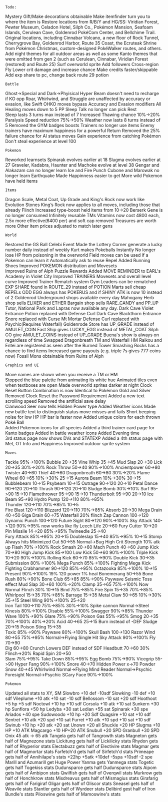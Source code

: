 	Todo:
Mystery Gift/Make decorations obtainable
Make itemfinder turn you to where the item is
Restore locations from R/B/Y and HG/SS: Viridian Forest, Pewter Museum, Celadon Hotel, Silph Co., Pokémon Mansion, Seafoam Islands, Cerulean Cave, Goldenrod PokéCom Center, and Bellchime Trail. Original locations, including Cinnabar Volcano, a new floor of Rock Tunnel, Cherrygrove Bay, Goldenrod Harbor, Route 35 Coast, the Ecruteak Shrine from Pokémon Christmas, custom-designed PokéWalker routes, and others.
Add night themes for all outdoor areas as well as some Kanto themes that were omitted from gen 2 (such as Cerulean, Cinnabar, Viridian Forest (restored) and Route 25)
Surf overworld sprite
Add followers
Cross-region Fly
Lower crit damage and increase chance
Make credits faster/skippable
Add exp share to pc, change back route 29 potion

	Battle
Ghost->Special and Dark->Phyisical
Hyper Beam doesn't need to recharge if KO opp
Roar, Whirlwind, and Struggle are unaffected by accuracy or evasion, like Swift
OHKO moves bypass Accuracy and Evasion modifiers
All Healing moves down to 5 PP
Sleep Talk no longer can pick Rest	
Sleep lasts 3 turns max instead of 7
Increased Thawing chance 10%->20%
Paralysis Speed reduction 75%->50%
Weather now lasts 8 turns instead of 5
Removed the GYM badges boosts
Trainers no longer use items
Enemy trainers have maximum happiness for a powerful Return
Removed the 25% failure chance for AI status moves
Gain experience from catching Pokémon
Don't steal experience at level 100

	Pokemon
Reworked learnsets
Spinarak evolves earlier at 18
Slugma evolves earlier at 27
Graveler, Kadabra, Haunter and Machoke evolve at level 38
Gengar and Alakazam can no longer learn Ice and Fire Punch
Cubone and Marowak no longer learn Earthquake
Made Happinness easier to get
More wild Pokemon have held items

	Items
Dragon Scale, Metal Coat, Up Grade and King's Rock now work like Evolution Stones
King’s Rock now applies to all moves, including those that already Flinch
Increased type-boost held items from 10->20
Berserk Gene is no longer consumed
Infinitely reusable TMs
Vitamins now cost 4800 each, 2.5x more effective(6400 per) and soft cap removed
Treasures are worth more
Other item prices adjusted to match later gens

	World
Restored the GS Ball Celebi Event
Made the Lottery Corner generate a lucky number daily instead of weekly
Kurt makes Pokeballs Instantly
No longer lose HP from poisoning in the overworld
Field moves can be used if a Pokemon can learn it
Automatically ask to reuse Repel
Added Running Shoes
Improved POKEMON distribution and Movesets	
Improved Ruins of Alph Puzzle Rewards 
Added MOVE REMINDER to EARL's Academy in Violet City
Improved TRAINERS Movesets and overall level curve
Improved Trainer Rematch system
Gym Leaders can be rematched
EXP SHARE found in ROUTE_29 instead of POTION
Marts sell cheap REPELs
ODD EGG always has POKERUS and if SHINY ATK is now 10 instead of 2
Goldenrod Underground shops available every day
Mahogany Herb shop sells ELIXER and ETHER
Bargain shop sells RARE_CANDY and PP_UP
Tutor, National Park and Lapras now available any day.
Dark Cave Violet Entrance Potion replaced with Defense Curl
Dark Cave Blackthorn Entrance Snore replaced with Curse
Mt Mortar Defense Curl replaced with Psychic(Requires Waterfall)
Goldenrode Store has UP_GRADE instead of AMULET_COIN
Fast Ship gives LUCKY_EGG instead of METAL_COAT
Silph CO give AMULET_COINS instead of UP_GRADE
Buena's show is always on regardless of time
Swapped Dragonbreath TM and Waterfall HM
Raikou and Entei are registered as seen after the Burned Tower
Smashing Rocks has a chance to find items
Increased game payouts (e.g. triple 7s gives 777 coins now)
Fossil Mons obtainable from Ruins of Alph

	Graphics and UI
Move names are shown when you receive a TM or HM	
Stopped the blue palette from animating its white hue
Animated tiles even when textboxes are open
Made overworld sprites darker at night
Clock Reset Button Combination is now Identical to Pokémon Gold and Silver
Removed Clock Reset the Password Requirement
Added a new text scrolling speed
Removed the artificial save delay	
Cianwood Seer now tells Hidden Power type
Added Weather icons
Made new battle text to distinguish status move misses and fails
Short beeping noise for low HP
HP bar is faster now
Added unique colors for each thrown Poké Ball		
Added Pokemon icons for all species
Added a third trainer card page for Kanto badges
Added in battle weather icons
Added Evening time	
3rd status page now shows DVs and STATEXP
Added a 4th status page with Met, OT Info and Happiness
Improved outdoor sprite system

	Moves
Tackle 					95%->100%
Bubble 					20->35
Vine Whip  		35->45
Mud Slap 		20->30
Lick 			20->35				30%->20%
Rock Throw		50->40				90%->100%
Ancientpower 	60->80
Twister 		40->60
Thief 			40->60
Dragonbreath 	60->80				30%->20%
Flame Wheel		60->65				10%->30%	25->15
Aurora Beam							10%->30%	30->15
Bubblebeam										10->15
Psybeam											10->15
Outrage 		90->120						    20->10
Petal Dance 	90->120							20->10
Thrash 			90->120	  					    20->10
Sludge Bomb							30%->10%
Surf 			95->90							15->10
Flamethrower 	95->90							15->10
Thunderbolt 	95->90	  					    20->10
Ice Beam 		95->90
Hydro Pump		120->110	80%->85%	
Thunder			120->110	70%->85%			10->5	
Fire Blast		120->110
Blizzard		120->110	70%->85%
Absorb			20->30
Mega Drain		40->50
Giga Drain 		60->75
Waterfall 							20% flinch
Zap Cannon 		100->120
Dynamic Punch 	100->120
Future Sight 	80->120  90%->100%
Sky Attack	 	140->120	90%->95%	now works like fly
Leech Life		20->60
Fury Cutter		10->20
Pin Missile  	14->20   85%->95%
Twineedle		25->40		
Fury Attack				85%->95%	20->15
Doubleslap		15->40	85%->95%	10->15
Stomp											Always hits Minimized
Cut				50->55			    Normal->Bug High Crit
Strength							10% atk up
Flash					 70%->100%
Rock Smash 		20->60
Mach Punch		40->60
Jump Kick 		70->80
High Jump Kick  85->100
Low Kick 		50->60	90%->100%
Triple Kick 	10->20	90%->100%
Rolling Kick 	60->70	85%->90%
Double Kick		30->35
Submission		 	  	 80%->100%
Mega Punch				85%->100%		Fighting
Mega Kick								Fighting
Crabhammer 		90->120  85%->95%
Octazooka  				 85%->100%					10->15
Present 				 90%->100%	19% 120 power 1% heal
Bonemerang		50->55
Bone Rush 				 80%->90%
Bone Club		65->85   85%->90%
Psywave 							Seismic Toss effect
Mud Slap		30->60				100%->20%
Clamp 			35->65	 75%->100%  Now Normal Flinch 30%	10->15
Bind 					 75%->85%
Fire Spin 		15->35   70%->85%
Whirlpool 		15->35   70%->85%
Barrage 		15->35
Metal Claw 		50->65				10%->30%	 35->15
Steel Wing				 90%->100%				25->20	
Iron Tail		100->110 75%->85%   30%->10%
Spike cannon						 Normal->Steel
Kinesis 				80%->100%
Disable 				 55%->100%
Swagger					 90%->85%
Thunder Wave 			 100%->90%
Glare 					 75%->90%
Poison Gas 				 55%->95%
Smog			20->35	 70%->100%   40%->20%
Acid			40->65							25->15	Burn instead of -DEF
Sludge											20->15
Poison Sting	15->35	
Toxic									85%->90%
Psywave 				 80%->100%
Skull Bash	    100->130
Razor Wind		80->55	 75%->95%	Normal->Flying Single Hit
Sky Attack				 90%->100%
Fly				70->90	 
Dig				60->80
Crunch								Lowers DEF instead of SDF
Headbutt		70->60				30% Flinch->20%
Rapid Spin 		20->50	
Slam					75%->95%
Take Down				85%->95%
Egg Bomb 				75%->90%
Vicegrip		55->90
Hyper Fang				90%->100%
Snore 			40->70
Hidden Power    x->70
Powder Snow		40->45
Whirlwind		Normal->Flying
Mind Reader		Normal->Psychic
Foresight 		Normal->Psychic
SCary Face				90%->100%

	Pokemon
Updated all stats to XY, SM
Slowbro		+10 def -10sdf
Slowking	-10 def +10 sdf
Vileplume	+10 atk +10 sat -10 sdf
Bellossom	-10 sat +20 sdf
Hoothoot	+5 hp +5 sdf
Noctowl 	+10 hp +10 sdf
Corsola		+10 atk +10 sat
Sunkern		+30 hp
Sunflora	+50 hp
Ledyba		+30 sat
Ledian		+55 sat
Spinarak	+30 spe
Ariados		+40 spe
Sudowoodo 	+10 hp +20 Sdf
Quagsire 	+10 sat +10 sdf
Sentret		+10 atk +20 spd +10 sat
Furret		+10 atk +10 spd +10 sat +10 sdf
Swinub	 	+10 hp +20 atk +20 sat
Unown 		+20 all
Shuckle		+20 HP
Slugma 		+10 HP +10 ATK
Magcargo	+10 HP+20 ATK
Snubull		+20 SPD
Granbull 	+30 SPD
Onix 45 atk -> 65 atk
Tangela gets half of Tangrowth stats
Magneton gets half of Magnezone stats
Lickitung gets half of Lickilicky stats
Rhydon gets half of Rhyperior stats
Electabuzz gets half of Electivire stats
Magmar gets half of Magmortar stats
Farfetch'd gets half of Sirfetch'd stats
Primeape gets half of Annihilape's stats +22hp +5atk +10def -5spa +10sdf -2 spe
Marill and Azumarill get Huge Power
Yanma gets Yanmega stats
Togetic gets half Togekiss stats
Dudunsparce gets half Dudunsparce stats
Aipom gets half of Ambipon stats
Qwilfish gets half of Overqwil stats
Murkrow gets half of Honchkrow stats
Misdreavus gets half of Mismagius stats
Girafarig gets half of Farigiraf
Gligar gets half of Gliscor stats
Sneasel gets half of Weavile stats
Stantler gets half of Wyrdeer stats
Delibird gest half of Iron Bundle's stats
Piloswine gets half of Mamoswine's stats
